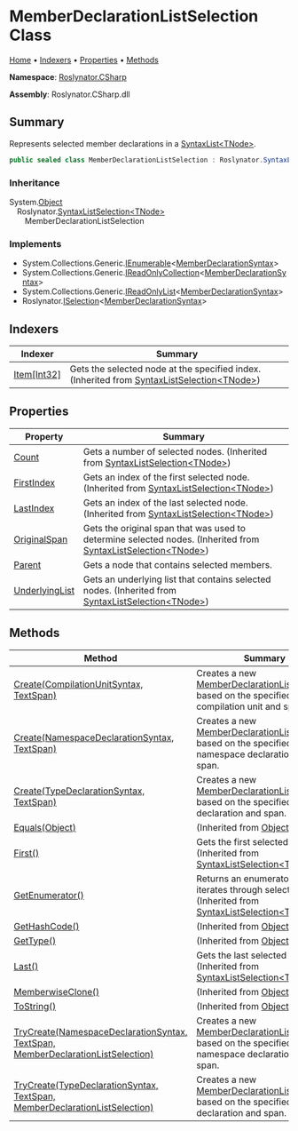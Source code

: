 <a name="_top"></a>

# MemberDeclarationListSelection Class

[Home](../../../README.md#_top) &#x2022; [Indexers](#indexers) &#x2022; [Properties](#properties) &#x2022; [Methods](#methods)

**Namespace**: [Roslynator.CSharp](../README.md#_top)

**Assembly**: Roslynator\.CSharp\.dll

## Summary

Represents selected member declarations in a [SyntaxList\<TNode>](https://docs.microsoft.com/en-us/dotnet/api/microsoft.codeanalysis.syntaxlist-1)\.

```csharp
public sealed class MemberDeclarationListSelection : Roslynator.SyntaxListSelection<Microsoft.CodeAnalysis.CSharp.Syntax.MemberDeclarationSyntax>
```

### Inheritance

System\.[Object](https://docs.microsoft.com/en-us/dotnet/api/system.object)\
&emsp;Roslynator\.[SyntaxListSelection\<TNode>](../../SyntaxListSelection-1/README.md#_top)\
&emsp;&emsp;MemberDeclarationListSelection

### Implements

* System\.Collections\.Generic\.[IEnumerable](https://docs.microsoft.com/en-us/dotnet/api/system.collections.generic.ienumerable-1)\<[MemberDeclarationSyntax](https://docs.microsoft.com/en-us/dotnet/api/microsoft.codeanalysis.csharp.syntax.memberdeclarationsyntax)>
* System\.Collections\.Generic\.[IReadOnlyCollection](https://docs.microsoft.com/en-us/dotnet/api/system.collections.generic.ireadonlycollection-1)\<[MemberDeclarationSyntax](https://docs.microsoft.com/en-us/dotnet/api/microsoft.codeanalysis.csharp.syntax.memberdeclarationsyntax)>
* System\.Collections\.Generic\.[IReadOnlyList](https://docs.microsoft.com/en-us/dotnet/api/system.collections.generic.ireadonlylist-1)\<[MemberDeclarationSyntax](https://docs.microsoft.com/en-us/dotnet/api/microsoft.codeanalysis.csharp.syntax.memberdeclarationsyntax)>
* Roslynator\.[ISelection](../../ISelection-1/README.md#_top)\<[MemberDeclarationSyntax](https://docs.microsoft.com/en-us/dotnet/api/microsoft.codeanalysis.csharp.syntax.memberdeclarationsyntax)>

## Indexers

| Indexer | Summary |
| ------- | ------- |
| [Item\[Int32\]](../../SyntaxListSelection-1/Item/README.md#_top) | Gets the selected node at the specified index\. \(Inherited from [SyntaxListSelection\<TNode>](../../SyntaxListSelection-1/README.md#_top)\) |

## Properties

| Property | Summary |
| -------- | ------- |
| [Count](../../SyntaxListSelection-1/Count/README.md#_top) | Gets a number of selected nodes\. \(Inherited from [SyntaxListSelection\<TNode>](../../SyntaxListSelection-1/README.md#_top)\) |
| [FirstIndex](../../SyntaxListSelection-1/FirstIndex/README.md#_top) | Gets an index of the first selected node\. \(Inherited from [SyntaxListSelection\<TNode>](../../SyntaxListSelection-1/README.md#_top)\) |
| [LastIndex](../../SyntaxListSelection-1/LastIndex/README.md#_top) | Gets an index of the last selected node\. \(Inherited from [SyntaxListSelection\<TNode>](../../SyntaxListSelection-1/README.md#_top)\) |
| [OriginalSpan](../../SyntaxListSelection-1/OriginalSpan/README.md#_top) | Gets the original span that was used to determine selected nodes\. \(Inherited from [SyntaxListSelection\<TNode>](../../SyntaxListSelection-1/README.md#_top)\) |
| [Parent](Parent/README.md#_top) | Gets a node that contains selected members\. |
| [UnderlyingList](../../SyntaxListSelection-1/UnderlyingList/README.md#_top) | Gets an underlying list that contains selected nodes\. \(Inherited from [SyntaxListSelection\<TNode>](../../SyntaxListSelection-1/README.md#_top)\) |

## Methods

| Method | Summary |
| ------ | ------- |
| [Create(CompilationUnitSyntax, TextSpan)](Create/README.md#Roslynator_CSharp_MemberDeclarationListSelection_Create_Microsoft_CodeAnalysis_CSharp_Syntax_CompilationUnitSyntax_Microsoft_CodeAnalysis_Text_TextSpan_) | Creates a new [MemberDeclarationListSelection](#_top) based on the specified compilation unit and span\. |
| [Create(NamespaceDeclarationSyntax, TextSpan)](Create/README.md#Roslynator_CSharp_MemberDeclarationListSelection_Create_Microsoft_CodeAnalysis_CSharp_Syntax_NamespaceDeclarationSyntax_Microsoft_CodeAnalysis_Text_TextSpan_) | Creates a new [MemberDeclarationListSelection](#_top) based on the specified namespace declaration and span\. |
| [Create(TypeDeclarationSyntax, TextSpan)](Create/README.md#Roslynator_CSharp_MemberDeclarationListSelection_Create_Microsoft_CodeAnalysis_CSharp_Syntax_TypeDeclarationSyntax_Microsoft_CodeAnalysis_Text_TextSpan_) | Creates a new [MemberDeclarationListSelection](#_top) based on the specified type declaration and span\. |
| [Equals(Object)](https://docs.microsoft.com/en-us/dotnet/api/system.object.equals) |  \(Inherited from [Object](https://docs.microsoft.com/en-us/dotnet/api/system.object)\) |
| [First()](../../SyntaxListSelection-1/First/README.md#_top) | Gets the first selected node\. \(Inherited from [SyntaxListSelection\<TNode>](../../SyntaxListSelection-1/README.md#_top)\) |
| [GetEnumerator()](../../SyntaxListSelection-1/GetEnumerator/README.md#_top) | Returns an enumerator that iterates through selected nodes\. \(Inherited from [SyntaxListSelection\<TNode>](../../SyntaxListSelection-1/README.md#_top)\) |
| [GetHashCode()](https://docs.microsoft.com/en-us/dotnet/api/system.object.gethashcode) |  \(Inherited from [Object](https://docs.microsoft.com/en-us/dotnet/api/system.object)\) |
| [GetType()](https://docs.microsoft.com/en-us/dotnet/api/system.object.gettype) |  \(Inherited from [Object](https://docs.microsoft.com/en-us/dotnet/api/system.object)\) |
| [Last()](../../SyntaxListSelection-1/Last/README.md#_top) | Gets the last selected node\. \(Inherited from [SyntaxListSelection\<TNode>](../../SyntaxListSelection-1/README.md#_top)\) |
| [MemberwiseClone()](https://docs.microsoft.com/en-us/dotnet/api/system.object.memberwiseclone) |  \(Inherited from [Object](https://docs.microsoft.com/en-us/dotnet/api/system.object)\) |
| [ToString()](https://docs.microsoft.com/en-us/dotnet/api/system.object.tostring) |  \(Inherited from [Object](https://docs.microsoft.com/en-us/dotnet/api/system.object)\) |
| [TryCreate(NamespaceDeclarationSyntax, TextSpan, MemberDeclarationListSelection)](TryCreate/README.md#Roslynator_CSharp_MemberDeclarationListSelection_TryCreate_Microsoft_CodeAnalysis_CSharp_Syntax_NamespaceDeclarationSyntax_Microsoft_CodeAnalysis_Text_TextSpan_Roslynator_CSharp_MemberDeclarationListSelection__) | Creates a new [MemberDeclarationListSelection](#_top) based on the specified namespace declaration and span\. |
| [TryCreate(TypeDeclarationSyntax, TextSpan, MemberDeclarationListSelection)](TryCreate/README.md#Roslynator_CSharp_MemberDeclarationListSelection_TryCreate_Microsoft_CodeAnalysis_CSharp_Syntax_TypeDeclarationSyntax_Microsoft_CodeAnalysis_Text_TextSpan_Roslynator_CSharp_MemberDeclarationListSelection__) | Creates a new [MemberDeclarationListSelection](#_top) based on the specified type declaration and span\. |


